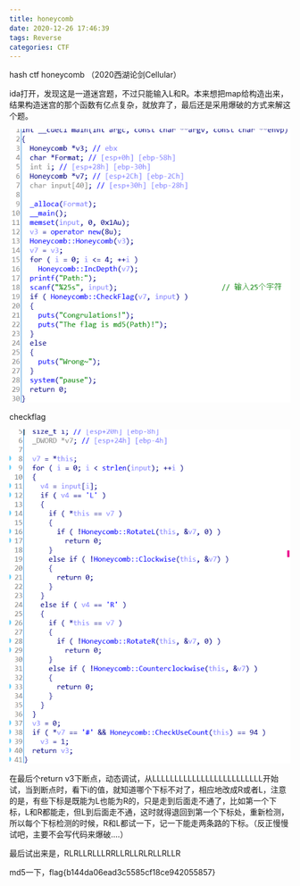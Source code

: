 ```yaml
---
title: honeycomb
date: 2020-12-26 17:46:39
tags: Reverse	
categories:	CTF	
---
```


hash ctf honeycomb （2020西湖论剑Cellular）

ida打开，发现这是一道迷宫题，不过只能输入L和R。本来想把map给构造出来，结果构造迷宫的那个函数有亿点复杂，就放弃了，最后还是采用爆破的方式来解这个题。

![](honeycomb/1.png)

checkflag

![](honeycomb/2.png)

在最后个return v3下断点，动态调试，从LLLLLLLLLLLLLLLLLLLLLLLLL开始试，当到断点时，看下i的值，就知道哪个下标不对了，相应地改成R或者L，注意的是，有些下标是既能为L也能为R的，只是走到后面走不通了，比如第一个下标，L和R都能走，但L到后面走不通，这时就得退回到第一个下标处，重新检测，所以每个下标检测的时候，R和L都试一下，记一下能走两条路的下标。（反正慢慢试吧，主要不会写代码来爆破....）

最后试出来是，RLRLLRLLLRRLLRLLRLRLLRLLR

md5一下，flag{b144da06ead3c5585cf18ce942055857}

